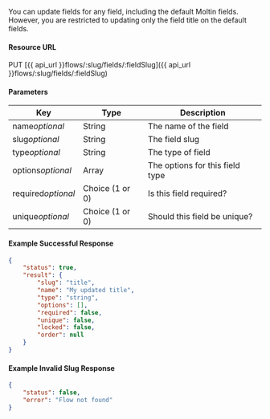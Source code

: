 <!--
@title Update a field in a flow by slug
@author Moltin Ltd
@description Update a field that already exists
@order 15.2.4

@sidebar 1
@family Flow/Field
@rate No
@auth Yes
@format JSON
@http PUT
@version beta
-->
You can update fields for any field, including the default Moltin fields. However, you are restricted to updating only the field title on the default fields.

#### Resource URL
PUT [{{ api_url }}flows/:slug/fields/:fieldSlug]({{ api_url }}flows/:slug/fields/:fieldSlug)

#### Parameters
Key | Type | Description
--- | ---- | -----------
name*optional* | String | The name of the field
slug*optional* | String | The field slug
type*optional* | String | The type of field
options*optional* | Array | The options for this field type
required*optional* | Choice (1 or 0) | Is this field required?
unique*optional* | Choice (1 or 0) | Should this field be unique?

<!--code-->
#### Example Successful Response
``` json
{
    "status": true,
    "result": {
        "slug": "title",
        "name": "My updated title",
        "type": "string",
        "options": [],
        "required": false,
        "unique": false,
        "locked": false,
        "order": null
    }
}
```

#### Example Invalid Slug Response
``` json
{
    "status": false,
    "error": "Flow not found"
}
```
<!--/code-->